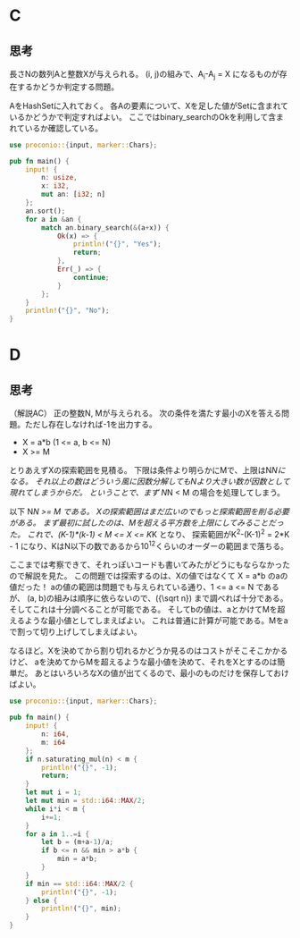 # C
## 思考
長さNの数列Aと整数Xが与えられる。
(i, j)の組みで、A<sub>i</sub>-A<sub>j</sub> = X になるものが存在するかどうか判定する問題。

AをHashSetに入れておく。
各Aの要素について、Xを足した値がSetに含まれているかどうかで判定すればよい。
ここではbinary_searchのOkを利用して含まれているか確認している。

```rust
use proconio::{input, marker::Chars};

pub fn main() {
    input! {
        n: usize,
        x: i32,
        mut an: [i32; n]
    };
    an.sort();
    for a in &an {
        match an.binary_search(&(a+x)) {
            Ok(x) => { 
                println!("{}", "Yes");
                return;
            },
            Err(_) => {
                continue;
            }
        };
    }
    println!("{}", "No");
}
```


# D
## 思考
（解説AC）
正の整数N, Mが与えられる。
次の条件を満たす最小のXを答える問題。ただし存在しなければ-1を出力する。
- X = a*b (1 <= a, b <= N)
- X >= M

とりあえずXの探索範囲を見積る。
下限は条件より明らかにMで、上限はN*Nになる。
それ以上の数はどういう風に因数分解してもNより大きい数が因数として現れてしまうからだ。
ということで、まず N*N < M の場合を処理してしまう。

以下 N*N >= M である。
Xの探索範囲はまだ広いのでもっと探索範囲を削る必要がある。
まず最初に試したのは、Mを超える平方数を上限にしてみることだった。
これで、(K-1)\*(k-1) < M <= X <= K*K となり、
探索範囲がK<sup>2</sup>-(K-1)<sup>2</sup> = 2*K - 1
になり、KはN以下の数であるから10<sup>12</sup>くらいのオーダーの範囲まで落ちる。

ここまでは考察できて、それっぽいコードも書いてみたがどうにもならなかったので解説を見た。
この問題では探索するのは、Xの値ではなくて X = a*b のaの値だった！
aの値の範囲は問題でも与えられている通り、1 <= a <= N であるが、
(a, b)の組みは順序に依らないので、\({\sqrt n}\) まで調べれば十分である。
そしてこれは十分調べることが可能である。
そしてbの値は、aとかけてMを超えるような最小値としてしまえばよい。
これは普通に計算が可能である。Mをaで割って切り上げしてしまえばよい。

なるほど。Xを決めてから割り切れるかどうか見るのはコストがそこそこかかるけど、
aを決めてからMを超えるような最小値を決めて、それをXとするのは簡単だ。
あとはいろいろなXの値が出てくるので、最小のものだけを保存しておけばよい。

```rust
use proconio::{input, marker::Chars};

pub fn main() {
    input! {
        n: i64,
        m: i64
    };
    if n.saturating_mul(n) < m {
        println!("{}", -1);
        return;
    }
    let mut i = 1;
    let mut min = std::i64::MAX/2;
    while i*i < m {
        i+=1;
    }
    for a in 1..=i {
        let b = (m+a-1)/a;
        if b <= n && min > a*b {
            min = a*b;
        }
    }
    if min == std::i64::MAX/2 {
        println!("{}", -1);
    } else {
        println!("{}", min);
    }
}
```